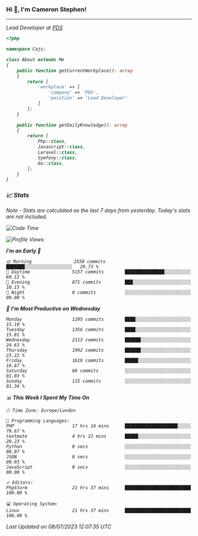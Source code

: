 ### Hi 👋, I'm Cameron Stephen!
<hr>
<p><em>Lead Developer at <a href="https://prindatasolutions.co.uk">PDS</a></p>


```php
<?php

namespace Cajs;

class About extends Me
{
    public function getCurrentWorkplace(): array
    {
        return [
            'workplace' => [
                'company' => 'PDS',
                'position' => 'Lead Developer'
            ]
        ];
    }

    public function getDailyKnowledge(): array
    {
        return [
            Php::class,
            Javascript::class,
            Laravel::class,
            Symfony::class,
            Go::class,
        ];
    }
}
```

### 📈 Stats
<p><em>Note - Stats are calculated as the last 7 days from yesterday. Today's stats are not included.</em></p>


<!--START_SECTION:waka-->
![Code Time](http://img.shields.io/badge/Code%20Time-3%2C450%20hrs%2043%20mins-blue)

![Profile Views](http://img.shields.io/badge/Profile%20Views-13-blue)

**I'm an Early 🐤** 

```text
🌞 Morning                2550 commits        ███████░░░░░░░░░░░░░░░░░░   29.73 % 
🌆 Daytime                5157 commits        ███████████████░░░░░░░░░░   60.12 % 
🌃 Evening                871 commits         ███░░░░░░░░░░░░░░░░░░░░░░   10.15 % 
🌙 Night                  0 commits           ░░░░░░░░░░░░░░░░░░░░░░░░░   00.00 % 
```
📅 **I'm Most Productive on Wednesday** 

```text
Monday                   1295 commits        ████░░░░░░░░░░░░░░░░░░░░░   15.10 % 
Tuesday                  1356 commits        ████░░░░░░░░░░░░░░░░░░░░░   15.81 % 
Wednesday                2113 commits        ██████░░░░░░░░░░░░░░░░░░░   24.63 % 
Thursday                 1992 commits        ██████░░░░░░░░░░░░░░░░░░░   23.22 % 
Friday                   1619 commits        █████░░░░░░░░░░░░░░░░░░░░   18.87 % 
Saturday                 88 commits          ░░░░░░░░░░░░░░░░░░░░░░░░░   01.03 % 
Sunday                   115 commits         ░░░░░░░░░░░░░░░░░░░░░░░░░   01.34 % 
```


📊 **This Week I Spent My Time On** 

```text
🕑︎ Time Zone: Europe/London

💬 Programming Languages: 
PHP                      17 hrs 14 mins      ████████████████████░░░░░   79.67 % 
textmate                 4 hrs 22 mins       █████░░░░░░░░░░░░░░░░░░░░   20.23 % 
Python                   0 secs              ░░░░░░░░░░░░░░░░░░░░░░░░░   00.07 % 
JSON                     0 secs              ░░░░░░░░░░░░░░░░░░░░░░░░░   00.03 % 
JavaScript               0 secs              ░░░░░░░░░░░░░░░░░░░░░░░░░   00.00 % 

🔥 Editors: 
PhpStorm                 21 hrs 37 mins      █████████████████████████   100.00 % 

💻 Operating System: 
Linux                    21 hrs 37 mins      █████████████████████████   100.00 % 
```


 Last Updated on 08/07/2023 12:07:35 UTC
<!--END_SECTION:waka-->
